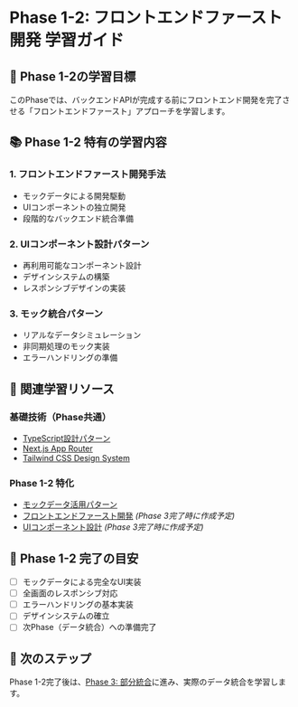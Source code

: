 # Phase 1-2: フロントエンドファースト開発 学習ガイド

## 🎯 Phase 1-2の学習目標

このPhaseでは、バックエンドAPIが完成する前にフロントエンド開発を完了させる「フロントエンドファースト」アプローチを学習します。

## 📚 Phase 1-2 特有の学習内容

### 1. **フロントエンドファースト開発手法**
- モックデータによる開発駆動
- UIコンポーネントの独立開発
- 段階的なバックエンド統合準備

### 2. **UIコンポーネント設計パターン**
- 再利用可能なコンポーネント設計
- デザインシステムの構築
- レスポンシブデザインの実装

### 3. **モック統合パターン**
- リアルなデータシミュレーション
- 非同期処理のモック実装
- エラーハンドリングの準備

## 🔗 関連学習リソース

### 基礎技術（Phase共通）
- [TypeScript設計パターン](../01-typescript-domain-driven-design.md)
- [Next.js App Router](../02-nextjs-app-router.md)
- [Tailwind CSS Design System](../04-tailwind-design-system.md)

### Phase 1-2 特化
- [モックデータ活用パターン](../05-mock-data-patterns.md)
- [フロントエンドファースト開発](./frontend-first.md) *(Phase 3完了時に作成予定)*
- [UIコンポーネント設計](./ui-components.md) *(Phase 3完了時に作成予定)*

## 🎯 Phase 1-2 完了の目安

- [ ] モックデータによる完全なUI実装
- [ ] 全画面のレスポンシブ対応
- [ ] エラーハンドリングの基本実装
- [ ] デザインシステムの確立
- [ ] 次Phase（データ統合）への準備完了

## 🚀 次のステップ

Phase 1-2完了後は、[Phase 3: 部分統合](../phase3/README.md)に進み、実際のデータ統合を学習します。